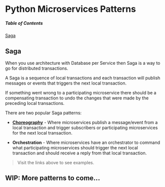 # Python Microservices Patterns

##### Table of Contents
[Saga](#saga)

## Saga
When you use architecture with Database per Service then Saga is a way to go for distributed transactions.

A Saga is a sequence of local transactions and each transaction will publish messages or events that triggers the next local transaction.

If something went wrong to a participating microservice there should be a compensating transaction to undo the changes that were made by the preceding local transactions.

There are two popular Saga patterns:
- [__Choreography__](https://github.com/roelzkie15/python-microservice-patterns/tree/master/saga-choreograhpy-example) - Where microservices publish a message/event from a local transaction and trigger subscribers or participating microservices for the next local transaction.

- __Orchestration__ - Where microservices have an orchestrator to command what participating microservices should trigger the next local transaction and should receive a reply from that local transaction.

> Visit the links above to see examples.

## WIP: More patterns to come...

